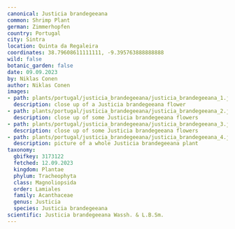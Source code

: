 ```yaml
---
canonical: Justicia brandegeeana
common: Shrimp Plant
german: Zimmerhopfen
country: Portugal
city: Sintra
location: Quinta da Regaleira
coordinates: 38.79608611111111, -9.395763888888888
wild: false
botanic_garden: false
date: 09.09.2023
by: Niklas Conen
author: Niklas Conen
images:
- path: plants/portugal/justicia_brandegeeana/justicia_brandegeeana_1.jpg
  description: close up of a Justicia brandegeeana flower
- path: plants/portugal/justicia_brandegeeana/justicia_brandegeeana_2.jpg
  description: close up of some Justicia brandegeeana flowers
- path: plants/portugal/justicia_brandegeeana/justicia_brandegeeana_3.jpg
  description: close up of some Justicia brandegeeana flowers
- path: plants/portugal/justicia_brandegeeana/justicia_brandegeeana_4.jpg
  description: picture of a whole Justicia brandegeeana plant
taxonomy:
  gbifkey: 3173122
  fetched: 12.09.2023
  kingdom: Plantae
  phylum: Tracheophyta
  class: Magnoliopsida
  order: Lamiales
  family: Acanthaceae
  genus: Justicia
  species: Justicia brandegeeana
scientific: Justicia brandegeeana Wassh. & L.B.Sm.
---
```

